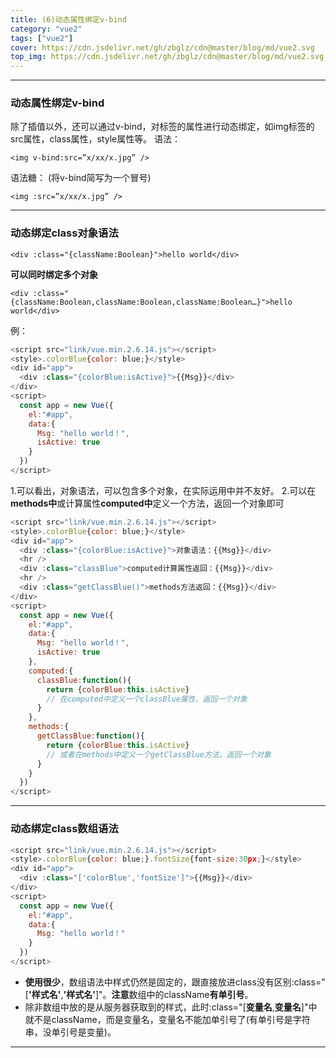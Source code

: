 ```yaml
---
title: (6)动态属性绑定v-bind
category: "vue2"
tags: ["vue2"]
cover: https://cdn.jsdelivr.net/gh/zbglz/cdn@master/blog/md/vue2.svg
top_img: https://cdn.jsdelivr.net/gh/zbglz/cdn@master/blog/md/vue2.svg
---
```


***

### 动态属性绑定v-bind

除了插值以外，还可以通过v-bind，对标签的属性进行动态绑定，如img标签的src属性，class属性，style属性等。
语法：


    <img v-bind:src=”x/xx/x.jpg” />


语法糖： (将v-bind简写为一个冒号)


    <img :src=”x/xx/x.jpg” />


***

### 动态绑定class对象语法


    <div :class="{className:Boolean}">hello world</div>


**可以同时绑定多个对象**

    <div :class="{className:Boolean,className:Boolean,className:Boolean…}">hello world</div>

例：


```js vue2
<script src="link/vue.min.2.6.14.js"></script>
<style>.colorBlue{color: blue;}</style>
<div id="app">
  <div :class="{colorBlue:isActive}">{{Msg}}</div>
</div>
<script>
  const app = new Vue({
    el:"#app",
    data:{
      Msg: "hello world！",
      isActive: true
    }
  })
</script>
```

1.可以看出，对象语法，可以包含多个对象，在实际运用中并不友好。
2.可以在**methods中**或计算属性**computed中**定义一个方法，返回一个对象即可


```js vue2
<script src="link/vue.min.2.6.14.js"></script>
<style>.colorBlue{color: blue;}</style>
<div id="app">
  <div :class="{colorBlue:isActive}">对象语法：{{Msg}}</div>
  <hr />
  <div :class="classBlue">computed计算属性返回：{{Msg}}</div>
  <hr />
  <div :class="getClassBlue()">methods方法返回：{{Msg}}</div>
</div>
<script>
  const app = new Vue({
    el:"#app",
    data:{
      Msg: "hello world！",
      isActive: true
    },
    computed:{
      classBlue:function(){
        return {colorBlue:this.isActive}
        // 在computed中定义一个classBlue属性，返回一个对象
      }
    },
    methods:{
      getClassBlue:function(){
        return {colorBlue:this.isActive}
        // 或者在methods中定义一个getClassBlue方法，返回一个对象
      }
    }
  })
</script>
```

***

### 动态绑定class数组语法


```js vue2
<script src="link/vue.min.2.6.14.js"></script>
<style>.colorBlue{color: blue;}.fontSize{font-size:30px;}</style>
<div id="app">
  <div :class="['colorBlue','fontSize']">{{Msg}}</div>
</div>
<script>
  const app = new Vue({
    el:"#app",
    data:{
      Msg: "hello world！"
    }
  })
</script>
```


* **使用很少**，数组语法中样式仍然是固定的，跟直接放进class没有区别:class="[**'样式名'**,**'样式名'**]"。**注意**数组中的className**有单引号**。
* 除非数组中放的是从服务器获取到的样式，此时:class="[**变量名**,**变量名**]"中就不是className，而是变量名，变量名不能加单引号了(有单引号是字符串，没单引号是变量)。


***

